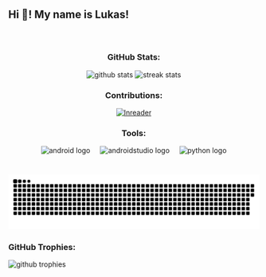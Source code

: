 <h2 align="left">Hi 👋! My name is Lukas!</h2>

###

<br clear="both">

<h3 align="center">GitHub Stats:</h3>
<div align="center">
    <img src="https://github-readme-stats.vercel.app/api?username=Batorian&show_icons=true&theme=radical" height="150" alt="github stats" />
    <img src="https://streak-stats.demolab.com?user=Batorian&theme=dracula" height="150" alt="streak stats" />
</div>

###

<div align="center">
    <h3>Contributions:</h3>
    <a href="https://github.com/LNReader/lnreader">
        <img src="https://lnreader.github.io/ico.png" height="30" alt="lnreader" />
    </a>
    <h3>Tools:</h3>
    <img src="https://cdn.simpleicons.org/android/3DDC84" height="30" alt="android logo" />
    <span style="display: inline-block; width: 12px;"></span>
    <img src="https://cdn.simpleicons.org/androidstudio/3DDC84" height="30" alt="androidstudio logo" />
    <span style="display: inline-block; width: 12px;"></span>
    <img src="https://skillicons.dev/icons?i=py" height="30" alt="python logo" />
</div>

###

<br clear="both">

<img src="https://raw.githubusercontent.com/Batorian/Batorian/output/github-contribution-grid-snake.svg" alt="Snake animation" />

###

<h3>GitHub Trophies:</h3>
<img src="https://github-profile-trophy.vercel.app/?username=Batorian&theme=onedark" alt="github trophies" />
